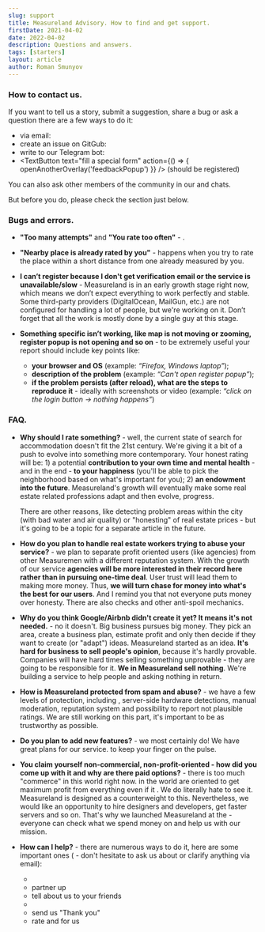 ```yaml
---
slug: support
title: Measureland Advisory. How to find and get support.
firstDate: 2021-04-02
date: 2022-04-02
description: Questions and answers.
tags: [starters]
layout: article
author: Roman Smunyov
---
```


<script>
    import TextLink from "$lib/components/ui-elements/TextLink.svelte";
    import TextButton from "$lib/components/ui-elements/TextButton.svelte";
    import { openAnotherOverlay } from '$lib/utilities/helpers.js';
</script>

### How to contact us.
If you want to tell us a story, submit a suggestion, share a bug or ask a question there are a few ways to do it:
- via email: <TextLink href="mailto:support@measureland.org" text="support@measureland.org" />
- create an issue on GitGub: <TextLink href="https://github.com/RomanistHere/Measureland" blank={true} text="https://github.com/RomanistHere/Measureland" />
- write to our Telegram bot: <TextLink href="https://t.me/MeasurelandBot" blank={true} text="https://t.me/MeasurelandBot" />
- <TextButton text="fill a special form" action={() => { openAnotherOverlay('feedbackPopup') }} /> (should be registered)

You can also ask other members of the community in our <TextLink href="https://t.me/joinchat/sw16jwDFfJxhZGVi" blank={true} text="Telegram" /> and <TextLink href="https://discord.gg/PBrXUhqJhC" blank={true} text="Discord" /> chats.

But before you do, please check the section just below. <span id="errors"></span>

### Bugs and errors.
- **"Too many attempts"** and **"You rate too often"** - <TextLink href="../how-to-become-citizen/" text="how to resolve" />.
- **"Nearby place is already rated by you"** - happens when you try to rate the place within a short distance from one already measured by you.
- **I can’t register because I don't get verification email or the service is unavailable/slow** - Measureland is in an early growth stage right now, which means we don’t expect everything to work perfectly and stable. Some third-party providers (DigitalOcean, MailGun, etc.) are not configured for handling a lot of people, but we're working on it. Don’t forget that all the work is mostly done by a single guy at this stage.
- **Something specific isn’t working, like map is not moving or zooming, register popup is not opening and so on** - to be extremely useful your report should include key points like:

    - **your browser and OS** (example: *“Firefox, Windows laptop”*);
    - **description of the problem** (example: *“Can't open register popup”*);
    - **if the problem persists (after reload), what are the steps to reproduce it** - ideally with screenshots or video (example: *“click on the login button → nothing happens”*) <span id="faq"></span>

### FAQ.

- **Why should I rate something?** - well, the current state of search for accommodation doesn't fit the 21st century. We're giving it a bit of a push to evolve into something more contemporary. Your honest rating will be: 1) a potential **contribution to your own time and mental health** - and in the end - **to your happiness** (you'll be able to pick the neighborhood based on what's important for you); 2) **an endowment into the future**. Measureland's growth will eventually make some real estate related professions adapt and then evolve, progress.

    There are other reasons, like detecting problem areas within the city (with bad water and air quality) or "honesting" of real estate prices - but it's going to be a topic for a separate article in the future. <span id="faq-abuse"></span>
- **How do you plan to handle real estate workers trying to abuse your service?** - we plan to separate profit oriented users (like agencies) from other Measuremen with a different reputation system. With the growth of our service **agencies will be more interested in their record here rather than in pursuing one-time deal**. User trust will lead them to making more money. Thus, **we will turn chase for money into what's the best for our users**. And I remind you that not everyone puts money over honesty. There are also checks and other anti-spoil mechanics. <span id="faq-faang"></span>
- **Why do you think Google/Airbnb didn't create it yet? It means it's not needed.** - no it doesn't. Big business pursues big money. They pick an area, create a business plan, estimate profit and only then decide if they want to create (or "adapt") ideas. Measureland started as an idea. **It's hard for business to sell people's opinion**, because it's hardly provable. Companies will have hard times selling something unprovable - they are going to be responsible for it. **We in Measureland sell nothing**. We're building a service to help people and asking nothing in return. <span id="faq-protection"></span>
- **How is Measureland protected from spam and abuse?** - we have a few levels of protection, including <TextLink href="../how-to-become-citizen/" text="different limitations" />, server-side hardware detections, manual moderation, reputation system and possibility to report not plausible ratings. We are still working on this part, it's important to be as trustworthy as possible.
- **Do you plan to add new features?** - we most certainly do! We have great plans for our service. <TextLink href="https://t.me/measureland" blank={true} text="Follow the news" /> to keep your finger on the pulse.
- **You claim yourself non-commercial, non-profit-oriented - how did you come up with it and why are there paid options?** - there is too much "commerce" in this world right now. <TextLink href="https://stallman.org/facebook.html" blank={true} text="Most popular services" /> in the world are oriented to get maximum profit from everything even if it <TextLink href="https://www.thesocialdilemma.com/" blank={true} text="can harm its users" />. We do literally hate to see it. Measureland is designed as a counterweight to this. Nevertheless, we would like an opportunity to hire designers and developers, get faster servers and so on. That's why we launched Measureland at the <TextLink href="https://opencollective.com/measureland" blank={true} text="Open Collective" /> - everyone can check what we spend money on and help us with our mission. <span id="faq-help"></span>
- **How can I help?** - there are numerous ways to do it, here are some important ones (<TextLink href="mailto:support@measureland.org" text="support@measureland.org" /> - don't hesitate to ask us about or clarify anything via email):

    - <TextLink href="https://github.com/RomanistHere/Measureland" blank={true} text="contribute" />
    - partner up
    - tell about us to your friends
    - <TextLink href="https://opencollective.com/measureland" blank={true} text="donate" />
    - send us "Thank you"
    - rate and <TextLink href="../write-a-guide/" text="write articles" /> for us
